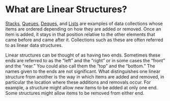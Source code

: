 # What are Linear Structures?

[Stacks](https://github.com/lozhkinandrei/python-data-structures-algorithms/tree/master/data_structures/linear/stack), [Queues](https://github.com/lozhkinandrei/python-data-structures-algorithms/tree/master/data_structures/linear/queue), [Deques](https://github.com/lozhkinandrei/python-data-structures-algorithms/tree/master/data_structures/linear/deque), and [Lists](https://github.com/lozhkinandrei/python-data-structures-algorithms/tree/master/data_structures/linear/linked_list) are examples of data collections whose items are ordered depending on how they are added or removed. Once an item is added, it stays in that position relative to the other elements that came before and came after it. Collections such as these are often referred to as linear data structures.


Linear structures can be thought of as having two ends. Sometimes these ends are referred to as the “left” and the “right” or in some cases the “front” and the “rear.”
You could also call them the “top” and the “bottom.” The names given to the ends are not significant. What distinguishes one linear structure from another is the way in which items are added and removed, in particular the location where these additions and removals occur. For example, a structure might allow new items to be added at only one end. Some structures might allow items to be removed from either end.
